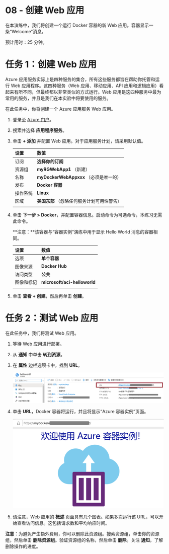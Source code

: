 ﻿---
wts:
    title: '08 - 创建 Web 应用'
    module: '模块 02 - 核心 Azure 服务'
---
# 08 - 创建 Web 应用

在本演练中，我们将创建一个运行 Docker 容器的新 Web 应用。容器显示一条“Welcome”消息。 

预计用时：25 分钟。 

# 任务 1：创建 Web 应用

Azure 应用服务实际上是四种服务的集合，所有这些服务都旨在帮助你托管和运行 Web 应用程序。这四种服务（Web 应用、移动应用、API 应用和逻辑应用）看起来有所不同，但最终都以非常类似的方式运行。Web 应用是这四种服务中最为常用的服务，并且是我们在本实验中将要使用的服务。

在此任务中，你将创建一个 Azure 应用服务 Web 应用。 

1. 登录至 [Azure 门户](http://portal.azure.com/)。 

2. 搜索并选择 **应用程序服务**。

3. 单击 **+ 添加** 并配置 Web 应用。对于应用服务计划，请采用默认值。 

    | 设置 | 数值 |
    | -- | -- |
    | 订阅 | **选择你的订阅** |
    | 资源组 | **myRGWebApp1** （新建） |
    | 名称 | **myDockerWebAppxxx** （必须是唯一的） |
    | 发布 | **Docker 容器** |
    | 操作系统 | **Linux** |
    | 区域 | **美国东部** （忽略任何服务计划可用性警告） |
    | | |	

4. 单击 **下一步 > Docker**，并配置容器信息。启动命令为可选命令，本练习无需此命令。 

    **注意：**该容器与“容器实例”演练中用于显示 Hello World 消息的容器相同。 

    | 设置 | 数值 |
    | -- | -- |
    | 选项 | **单个容器** |
    | 图像来源 | **Docker Hub** |
    | 访问类型 | **公共** |
    | 图像和标记 | **microsoft/aci-helloworld** |
    | | |	


5. 单击 **查看 + 创建**，然后再单击 **创建**。 

# 任务 2：测试 Web 应用

在此任务中，我们将测试 Web 应用。

1. 等待 Web 应用进行部署。

2. 从 **通知** 中单击 **转到资源**。 

3. 在 **属性** 边栏选项卡中，找到 **URL**。 

    ![Web 应用“属性”边栏选项卡的屏幕截图。突出显示 URL。](../images/0801.png)

4. 单击 **URL**，Docker 容器将运行，并且将显示“Azure 容器实例”页面。

    ![“Azure 容器实例”页面的屏幕截图。](../images/0802.png)

5. 请注意，Web 应用的 **概述** 页面具有几个图表。如果多次运行该 URL，可以开始查看访问信息。这包括请求数和平均响应时间。 

**注意**：为避免产生额外费用，你可以删除此资源组。搜索资源组，单击你的资源组，然后单击 **删除资源组**。验证资源组的名称，然后单击 **删除**。关注 **通知**，了解删除操作的进度。

